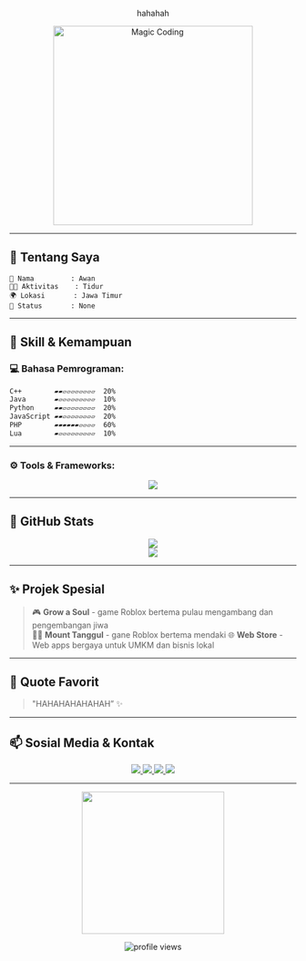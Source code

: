 
<!-- KILLERMAX32 | Awan the Code Magician -->
<p align="center">
 hahahah
</p>

<p align="center">
  <img src="https://media.giphy.com/media/0D75UbtDyzYunTj5NW/giphy.gif" width="350" alt="Magic Coding" />
</p>

---

## 🎨 Tentang Saya

```
🧠 Nama         : Awan
🧑‍💻 Aktivitas    : Tidur
🌍 Lokasi       : Jawa Timur
🧙 Status       : None
```

---

## 🚀 Skill & Kemampuan

### 💻 Bahasa Pemrograman:
```markdown
C++        ▰▰▱▱▱▱▱▱▱▱  20%  
Java       ▰▱▱▱▱▱▱▱▱▱  10%  
Python     ▰▰▱▱▱▱▱▱▱▱  20%  
JavaScript ▰▰▱▱▱▱▱▱▱▱  20%  
PHP        ▰▰▰▰▰▰▱▱▱▱  60%  
Lua        ▰▱▱▱▱▱▱▱▱▱  10%
```

---

### ⚙️ Tools & Frameworks:
<p align="center">
  <img src="https://skillicons.dev/icons?i=vscode,github,laravel,bootstrap,tailwind,mysql,lua,php,js,py,java,cpp&theme=dark" />
</p>

---

## 🧪 GitHub Stats

<p align="center">
  <img src="https://github-readme-stats.vercel.app/api?username=USERNAME-GITHUB&show_icons=true&theme=tokyonight&hide_border=true&custom_title=🔥+Statistik+Saya" />
  <br>
  <img src="https://github-readme-streak-stats.herokuapp.com/?user=USERNAME-GITHUB&theme=tokyonight&hide_border=true" />
</p>

---

## ✨ Projek Spesial
> 🎮 **Grow a Soul** - game Roblox bertema pulau mengambang dan pengembangan jiwa  
> 🧙‍♂️ **Mount Tanggul** - gane Roblox bertema mendaki
> 🌐 **Web Store** - Web apps bergaya untuk UMKM dan bisnis lokal

---

## 🌌 Quote Favorit

> "HAHAHAHAHAHAH” ✨

---

## 📫 Sosial Media & Kontak

<p align="center">
  <a href="https://www.tiktok.com/@awancode" target="_blank">
    <img src="https://img.shields.io/badge/TikTok-%231DA1F2.svg?style=for-the-badge&logo=tiktok&logoColor=white" />
  </a>
  <a href="https://instagram.com/awancode" target="_blank">
    <img src="https://img.shields.io/badge/Instagram-E4405F?style=for-the-badge&logo=instagram&logoColor=white" />
  </a>
  <a href="https://discord.com/users/123456789012345678" target="_blank">
    <img src="https://img.shields.io/badge/Discord-ayswann-7289DA?style=for-the-badge&logo=discord&logoColor=white" />
  </a>
  <a href="https://www.roblox.com/users/1234567/profile" target="_blank">
    <img src="https://img.shields.io/badge/Roblox-Reaxelord-red?style=for-the-badge&logo=roblox" />
  </a>
</p>

---

<p align="center">
  <img src="https://media.giphy.com/media/SWoSkN6DxTszqIKEqv/giphy.gif" width="250" />
</p>

<p align="center">
  <img src="https://komarev.com/ghpvc/?username=USERNAME-GITHUB&label=Kunjungan+Profil&color=0e75b6&style=flat-square" alt="profile views" />
</p>
